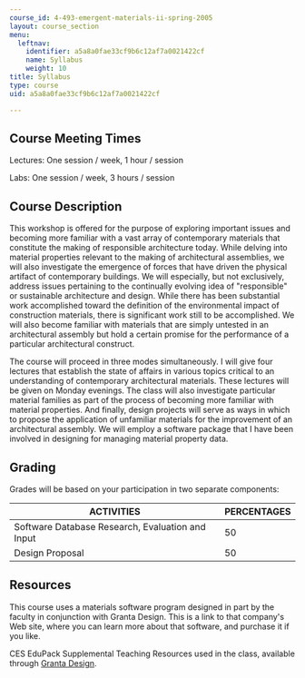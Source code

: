 ```yaml
---
course_id: 4-493-emergent-materials-ii-spring-2005
layout: course_section
menu:
  leftnav:
    identifier: a5a8a0fae33cf9b6c12af7a0021422cf
    name: Syllabus
    weight: 10
title: Syllabus
type: course
uid: a5a8a0fae33cf9b6c12af7a0021422cf

---
```


Course Meeting Times
--------------------

Lectures: One session / week, 1 hour / session

Labs: One session / week, 3 hours / session

Course Description
------------------

This workshop is offered for the purpose of exploring important issues and becoming more familiar with a vast array of contemporary materials that constitute the making of responsible architecture today. While delving into material properties relevant to the making of architectural assemblies, we will also investigate the emergence of forces that have driven the physical artifact of contemporary buildings. We will especially, but not exclusively, address issues pertaining to the continually evolving idea of "responsible" or sustainable architecture and design. While there has been substantial work accomplished toward the definition of the environmental impact of construction materials, there is significant work still to be accomplished. We will also become familiar with materials that are simply untested in an architectural assembly but hold a certain promise for the performance of a particular architectural construct.

The course will proceed in three modes simultaneously. I will give four lectures that establish the state of affairs in various topics critical to an understanding of contemporary architectural materials. These lectures will be given on Monday evenings. The class will also investigate particular material families as part of the process of becoming more familiar with material properties. And finally, design projects will serve as ways in which to propose the application of unfamiliar materials for the improvement of an architectural assembly. We will employ a software package that I have been involved in designing for managing material property data.

Grading
-------

Grades will be based on your participation in two separate components:

| ACTIVITIES | PERCENTAGES |
| --- | --- |
| Software Database Research, Evaluation and Input | 50 |
| Design Proposal | 50 

Resources
---------

This course uses a materials software program designed in part by the faculty in conjunction with Granta Design. This is a link to that company's Web site, where you can learn more about that software, and purchase it if you like.

CES EduPack Supplemental Teaching Resources used in the class, available through [Granta Design](http://www.grantadesign.com/education/).